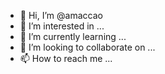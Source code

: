 - 👋 Hi, I’m @amaccao
- 👀 I’m interested in ...
- 🌱 I’m currently learning ...
- 💞️ I’m looking to collaborate on ...
- 📫 How to reach me ...

<!---
amaccao/amaccao is a ✨ special ✨ repository because its `README.md` (this file) appears on your GitHub profile.
You can click the Preview link to take a look at your changes.
--->
